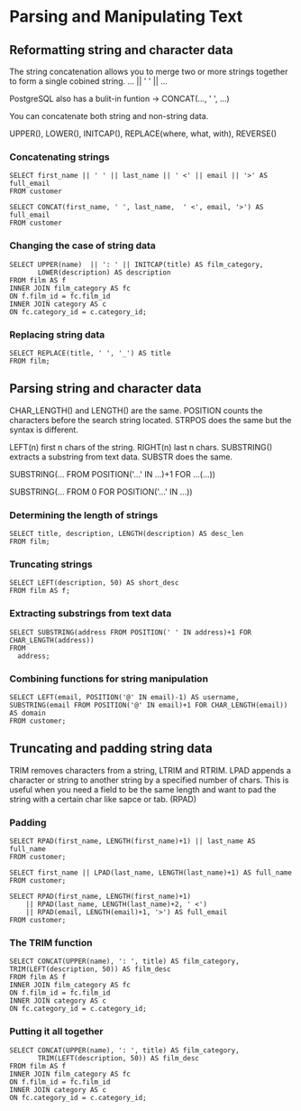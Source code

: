 # Parsing and Manipulating Text

## Reformatting string and character data

The string concatenation allows you to merge two or more strings
together to form a single cobined string. ... || ' ' || ...

PostgreSQL also has a bulit-in funtion -> CONCAT(..., ' ', ...)

You can concatenate both string and non-string data.

UPPER(), LOWER(), INITCAP(), REPLACE(where, what, with), REVERSE()

### Concatenating strings

```
SELECT first_name || ' ' || last_name || ' <' || email || '>' AS full_email 
FROM customer
```

```
SELECT CONCAT(first_name, ' ', last_name,  ' <', email, '>') AS full_email 
FROM customer
```

### Changing the case of string data

```
SELECT UPPER(name)  || ': ' || INITCAP(title) AS film_category, 
       LOWER(description) AS description
FROM film AS f 
INNER JOIN film_category AS fc 
ON f.film_id = fc.film_id 
INNER JOIN category AS c 
ON fc.category_id = c.category_id;
```

### Replacing string data

```
SELECT REPLACE(title, ' ', '_') AS title
FROM film; 
```

## Parsing string and character data

CHAR_LENGTH() and LENGTH() are the same. POSITION counts the characters
before the search string located. STRPOS does the same but the syntax is
different.

LEFT(n) first n chars of the string. RIGHT(n) last n chars. SUBSTRING() 
extracts a substring from text data. SUBSTR does the same. 

SUBSTRING(... FROM POSITION('...' IN ...)+1 FOR ...(...))

SUBSTRING(... FROM 0 FOR POSITION('...' IN ...))

### Determining the length of strings

```
SELECT title, description, LENGTH(description) AS desc_len
FROM film;
```

### Truncating strings

```
SELECT LEFT(description, 50) AS short_desc
FROM film AS f; 
```

### Extracting substrings from text data

```
SELECT SUBSTRING(address FROM POSITION(' ' IN address)+1 FOR CHAR_LENGTH(address))
FROM 
  address;
```

### Combining functions for string manipulation

```
SELECT LEFT(email, POSITION('@' IN email)-1) AS username,
SUBSTRING(email FROM POSITION('@' IN email)+1 FOR CHAR_LENGTH(email)) AS domain
FROM customer;  
```

## Truncating and padding string data

TRIM removes characters from a string, LTRIM and RTRIM. LPAD appends a character or
string to another string by a specified number of chars. This is useful when you need
a field to be the same length and want to pad the string with a certain char like sapce or
tab. (RPAD) 

### Padding

``` 
SELECT RPAD(first_name, LENGTH(first_name)+1) || last_name AS full_name
FROM customer;
```

```
SELECT first_name || LPAD(last_name, LENGTH(last_name)+1) AS full_name
FROM customer; 
```

```
SELECT RPAD(first_name, LENGTH(first_name)+1) 
    || RPAD(last_name, LENGTH(last_name)+2, ' <') 
    || RPAD(email, LENGTH(email)+1, '>') AS full_email
FROM customer; 
```

### The TRIM function

```
SELECT CONCAT(UPPER(name), ': ', title) AS film_category, TRIM(LEFT(description, 50)) AS film_desc
FROM film AS f 
INNER JOIN film_category AS fc 
ON f.film_id = fc.film_id 
INNER JOIN category AS c 
ON fc.category_id = c.category_id;
```

### Putting it all together

```
SELECT CONCAT(UPPER(name), ': ', title) AS film_category, 
       TRIM(LEFT(description, 50)) AS film_desc
FROM film AS f 
INNER JOIN film_category AS fc 
ON f.film_id = fc.film_id 
INNER JOIN category AS c
ON fc.category_id = c.category_id;
```